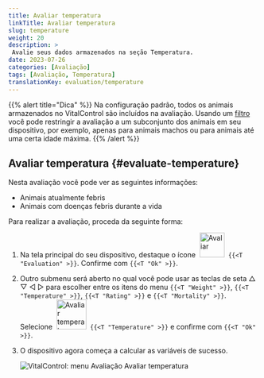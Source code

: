 ```yaml
---
title: Avaliar temperatura
linkTitle: Avaliar temperatura
slug: temperature
weight: 20
description: >
 Avalie seus dados armazenados na seção Temperatura.
date: 2023-07-26
categories: [Avaliação]
tags: [Avaliação, Temperatura]
translationKey: evaluation/temperature
---
```

{{% alert title="Dica" %}}
Na configuração padrão, todos os animais armazenados no VitalControl são incluídos na avaliação. Usando um [filtro](../../filter/) você pode restringir a avaliação a um subconjunto dos animais em seu dispositivo, por exemplo, apenas para animais machos ou para animais até uma certa idade máxima.
{{% /alert %}}

## Avaliar temperatura {#evaluate-temperature}

Nesta avaliação você pode ver as seguintes informações:
- Animais atualmente febris
- Animais com doenças febris durante a vida

Para realizar a avaliação, proceda da seguinte forma:

1. Na tela principal do seu dispositivo, destaque o ícone &nbsp;<img src="/icons/main/evaluation.svg" width="50" align="bottom" alt="Avaliar" />&nbsp; `{{<T "Evaluation" >}}`. Confirme com `{{<T "Ok" >}}`.

2. Outro submenu será aberto no qual você pode usar as teclas de seta △ ▽ ◁ ▷ para escolher entre os itens do menu `{{<T "Weight" >}}`, `{{<T "Temperature" >}}`, `{{<T "Rating" >}}` e `{{<T "Mortality" >}}`. Selecione &nbsp;<img src="/icons/evaluation/temperature.svg" width="60" align="bottom" alt="Avaliar temperatura" />&nbsp; `{{<T "Temperature" >}}` e confirme com `{{<T "Ok" >}}`.

3. O dispositivo agora começa a calcular as variáveis de sucesso.

   ![VitalControl: menu Avaliação Avaliar temperatura](../images/temperature.png "Avaliar temperatura")
